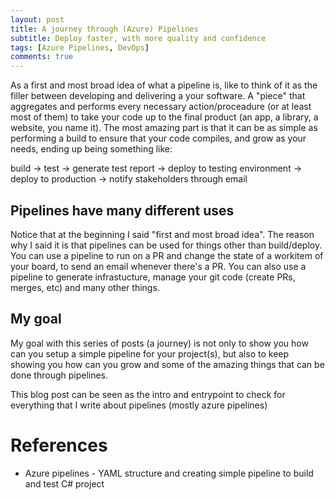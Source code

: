 ```yaml
---
layout: post
title: A journey through (Azure) Pipelines
subtitle: Deploy faster, with more quality and confidence 
tags: [Azure Pipelines, DevOps]
comments: true
---
```


As a first and most broad idea of what a pipeline is, like to think of it as the filler between developing and delivering a your software. A "piece" that aggregates and performs every necessary action/proceadure (or at least most of them) to take your code up to the final product (an app, a library, a website, you name it).
The most amazing part is that it can be as simple as performing a build to ensure that your code compiles, and grow as your needs, ending up being something like:

build -> test -> generate test report -> deploy to testing environment -> deploy to production -> notify stakeholders through email 

## Pipelines have many different uses

Notice that at the beginning I said "first and most broad idea".
The reason why I said it is that pipelines can be used for things other than build/deploy.
You can use a pipeline to run on a PR and change the state of a workitem of your board, to send an email whenever there's a PR.
You can also use a pipeline to generate infrastucture, manage your git code (create PRs, merges, etc) and many other things.


## My goal

My goal with this series of posts (a journey) is not only to show you how can you setup a simple pipeline for your project(s), but also to keep showing you how can you grow and some of the amazing things that can be done through pipelines.

This blog post can be seen as the intro and entrypoint to check for everything that I write about pipelines (mostly azure pipelines)


# References

* Azure pipelines - YAML structure and creating simple pipeline to build and test C# project